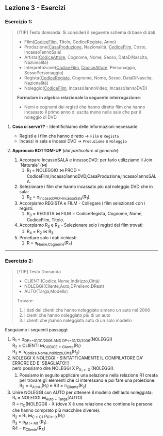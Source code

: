 ## Lezione 3 - Esercizi

### Esercizio 1:

>[!TIP] Testo domanda:
>Si consideri il seguente schema di base di dati
> - Film(<u>CodiceFilm</u>, Titolo, CodiceRegista, Anno)
> - Produzione(<u>CasaProduzione</u>, Nazionalità, <u>CodiceFilm</u>, Costo, Incasso1annoSala)
> - Artista(<u>CodiceAttore</u>, Cognome, Nome, Sesso, DataDiNascita, Nazionalità)
> - Interpretazione(<u>CodiceFilm</u>, <u>CodiceAttore</u>, Personaggio, SessoPersonaggio)
> - Regista(<u>CodiceRegista</u>, Cognome, Nome, Sesso, DataDiNascita, Nazionalità)
> - Noleggio(<u>CodiceFilm</u>, Incasso1annoVideo, Incasso1annoDVD)
> 
> **Formulare in algebra relazionale la seguente interrogazione**:
> - Nomi e cognomi dei registi che hanno diretto film che hanno incassato il primo anno di uscita meno nelle sale che per il noleggio di DVD

1. **Cosa ci serve??** - Identifichiamo delle informazioni necessarie
   - Registi e i film che hanno diretto → `Film` e `Regista`
   - Incassi in sala e incassi DVD → `Produzione` e `Noleggio`

2. **Approccio BOTTOM-UP** (_dal particolare al generale_)

   1. Accorpare IncassoSALA e incassoDVD: per farlo utilizziamo il Join 'Naturale' (⋈)
      1. R<sub>1</sub> = NOLEGGIO ⋈ PROD = CodiceFilm,Incasso1annoDVD,CasaProduzione,Incasso1annoSALA.
   2. Selezionare i film che hanno incassato più dal noleggio DVD che in sala:
      1. R<sub>2</sub> = σ<sub>IncassoDVD>IncassoSala</sub>(R<sub>1</sub>).
   3. Accorpiamo REGISTA e FILM - Collegare i film selezionati con i registi:
      1. R<sub>3</sub> = REGISTA ⋈ FILM = CodiceRegista, Cognome, Nome, CodiceFilm, Titolo.
   4. Accorpiamo R<sub>2</sub> e R<sub>3</sub> - Selezionare solo i registi dei film trovati:
      1. R<sub>4</sub> = R<sub>2</sub> ⋈ R<sub>3</sub> 
   5. Proiettare solo i dati richiesti:
      1. R = π<sub>Nome,Cognome</sub>(R<sub>4</sub>)

---

### Esercizio 2:

>[!TIP] Testo Domanda
> - CLIENTI(Codice,Nome,Indirizzo,Città)
> - NOLEGGI(Cliente,Auto,DPrelievo,DRest)
> - AUTO(Targa,Modello)
>
> Trovare:
> 1. I dati dei clienti che hanno noleggiato almeno un auto nel 2006
> 2. I cienti che hanno noleggiato più di un auto
> 3. I clienti che jhanno noleggiato auto di un solo modello

Eseguiamo i seguenti passaggi:

1. R<sub>1</sub> = σ<sub>DP>=01/01/2006 AND DP<=31/12/2006</sub>(NOLEGGI) <br> R<sub>2</sub> = CLIENTI ⋈<sub>CODICE = Cliente</sub>(R<sub>1</sub>) <br> R<sub>3</sub> = π<sub>Codice,Nome,Indirizzo,Città</sub>(R<sub>2</sub>)
2. NOLEGGI X NOLEGGI - SINTATTICAMENTE IL COMPILATORE DA' ERRORE ED E' SBAGLIATO!!! <br> però possiamo dire NOLEGGI X P<sub>X<sub>1</sub> <- X </sub>(NOLEGGI).
   1. Possiamo in seguito applicare una selazione nella relazione R1 creata per trovare gli elementi che ci interessano e poi fare una proiezione: R<sub>2</sub> = σ<sub>A!=A<sub>1</sub></sub>(R<sub>1</sub>) e R3 = π<sub>Cliente</sub>(R<sub>2</sub>)
3. Unire NOLEGGI con AUTO per ottenere il modello dell'auto noleggiata: R₁ = NOLEGGI ⋈<sub>Auto = Targa</sub>(AUTO) <br> R = π<sub>C</sub>(NOLEGGI) - X (dove X è una relazione che contiene le persone che hanno comprato più macchine diverse). <br> R<sub>2</sub> = R<sub>1</sub> ⋈<sub>C = C1</sub> ρ<sub>X1<--X</sub>(R<sub>1</sub>) <br> R<sub>3</sub> = σ<sub>M != M1 </sub>(R<sub>1</sub>). <br> R4 =  π<sub>Cliente</sub>(R<sub>3</sub>)
